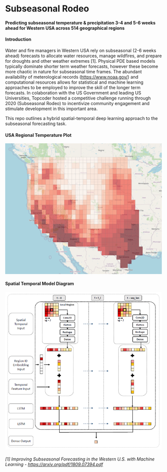 # Subseasonal Rodeo

#### **Predicting subseasonal temperature & precipitation 3-4 and 5-6 weeks ahead for Western USA across 514 geographical regions**

#### Introduction

Water and fire managers in Western USA rely on subseasonal (2-6 weeks ahead) forecasts to allocate water resources, manage wildfires, and prepare for droughts and other weather extremes [1]. Physical PDE based models typically dominate shorter term weather forecasts, however these become more chaotic in nature for subseasonal time frames. The abundant availability of meterological records (https://www.noaa.gov/) and computational resources allows for statistical and machine learning approaches to be employed to improve the skill of the longer term forecasts. In colaboration with the US Government and leading US Universities, Topcoder hosted a competitive challenge running through 2020 (Subseasonal Rodeo) to incentivize community engagement and stimulate development in this important area.

This repo outlines a hybrid spatial-temporal deep learning approach to the subseasonal forecasting task.

#### USA Regional Temperature Plot
![USA Regional Temperature Plot](usa_regional_temperature_plot.png)

#### Spatial Temporal Model Diagram
![Spatial Temporal Model Diagram](spatial_temporal_model_diagram.png)





###### [1] *Improving Subseasonal Forecasting in the Western U.S. with Machine Learning - https://arxiv.org/pdf/1809.07394.pdf*
